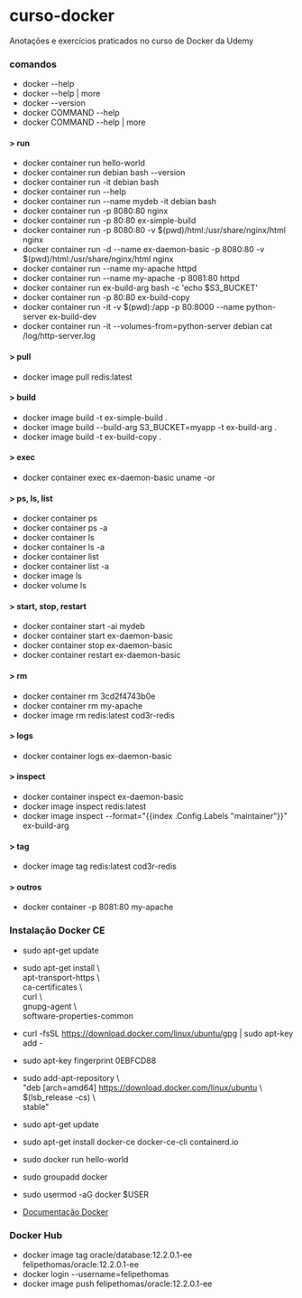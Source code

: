 # curso-docker
Anotações e exercícios praticados no curso de Docker da Udemy  
  
  
### comandos
- docker --help  
- docker --help | more  
- docker --version  
- docker COMMAND --help  
- docker COMMAND --help | more  

#### > run
- docker container run hello-world  
- docker container run debian bash --version  
- docker container run -it debian bash  
- docker container run --help  
- docker container run --name mydeb -it debian bash    
- docker container run -p 8080:80 nginx    
- docker container run -p 80:80 ex-simple-build  
- docker container run -p 8080:80 -v $(pwd)/html:/usr/share/nginx/html nginx     
- docker container run -d --name ex-daemon-basic -p 8080:80 -v $(pwd)/html:/usr/share/nginx/html nginx  
- docker container run --name my-apache httpd  
- docker container run --name my-apache -p 8081:80 httpd 
- docker container run ex-build-arg bash -c 'echo $S3_BUCKET'   
- docker container run -p 80:80 ex-build-copy  
- docker container run -it -v $(pwd):/app -p 80:8000 --name python-server ex-build-dev  
- docker container run -it --volumes-from=python-server debian cat /log/http-server.log  

#### > pull
- docker image pull redis:latest  

#### > build
- docker image build -t ex-simple-build .  
- docker image build --build-arg S3_BUCKET=myapp -t ex-build-arg .  
- docker image build -t ex-build-copy .  

#### > exec
- docker container exec ex-daemon-basic uname -or   

#### > ps, ls, list
- docker container ps  
- docker container ps -a  
- docker container ls  
- docker container ls -a  
- docker container list  
- docker container list -a  
- docker image ls  
- docker volume ls  

#### > start, stop, restart
- docker container start -ai mydeb  
- docker container start ex-daemon-basic  
- docker container stop ex-daemon-basic  
- docker container restart ex-daemon-basic  

#### > rm
- docker container rm 3cd2f4743b0e  
- docker container rm my-apache  
- docker image rm redis:latest cod3r-redis  

#### > logs
- docker container logs ex-daemon-basic  

#### > inspect
- docker container inspect ex-daemon-basic  
- docker image inspect redis:latest  
- docker image inspect --format="{{index .Config.Labels \"maintainer\"}}" ex-build-arg  

#### > tag
- docker image tag redis:latest cod3r-redis  
  
#### > outros
- docker container -p 8081:80 my-apache  
  
  
### Instalação Docker CE
- sudo apt-get update  
- sudo apt-get install \  
apt-transport-https \  
ca-certificates \  
curl \  
gnupg-agent \  
software-properties-common  
- curl -fsSL https://download.docker.com/linux/ubuntu/gpg | sudo apt-key add -  
  
- sudo apt-key fingerprint 0EBFCD88  
- sudo add-apt-repository \  
"deb [arch=amd64] https://download.docker.com/linux/ubuntu \  
$(lsb_release -cs) \  
stable"  
  
- sudo apt-get update  
- sudo apt-get install docker-ce docker-ce-cli containerd.io  
- sudo docker run hello-world  
- sudo groupadd docker  
- sudo usermod -aG docker $USER  
  
- [Documentação Docker](https://docs.docker.com/install/linux/docker-ce/ubuntu/)
  
  
### Docker Hub
- docker image tag oracle/database:12.2.0.1-ee felipethomas/oracle:12.2.0.1-ee  
- docker login --username=felipethomas  
- docker image push felipethomas/oracle:12.2.0.1-ee 